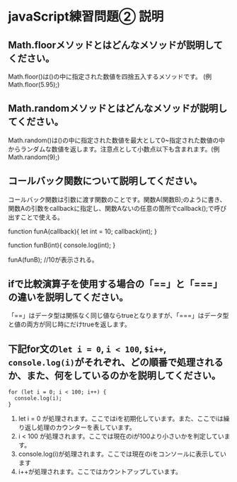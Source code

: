 # javaScript練習問題② 説明

## Math.floorメソッドとはどんなメソッドが説明してください。

Math.floor()は()の中に指定された数値を四捨五入するメソッドです。 (例　Math.floor(5.95);)

## Math.randomメソッドとはどんなメソッドが説明してください。

Math.random()は()の中に指定された数値を最大として0~指定された数値の中からランダムな数値を返します。注意点として小数点以下も含まれます。(例　Math.random(9);)

## コールバック関数について説明してください。

コールバック関数は引数に渡す関数のことです。関数A(関数B);のように書き、関数Aの引数をcallbackに指定し、関数Aないの任意の箇所でcallback();で呼び出すことで使える。

function funA(callback){
  let int = 10;
  callback(int); 
}

function funB(int){
  console.log(int);
}

funA(funB); //10が表示される。

## ifで比較演算子を使用する場合の「==」と「===」の違いを説明してください。

「==」はデータ型は関係なく同じ値ならtrueとなりますが、「===」はデータ型と値の両方が同じ時にだけtrueを返します。

## 下記for文の`let i = 0`, `i < 100`, `$i++`, `console.log(i)`がそれぞれ、どの順番で処理されるか、また、何をしているのかを説明してください。

```
for (let i = 0; i < 100; i++) {
  console.log(i);
}
```

1. let i = 0 が処理されます。ここではiを初期化しています。また、ここでiは繰り返し処理のカウンターを表しています。
2. i < 100 が処理されます。ここでは現在のiが100より小さいかを判定しています。
3. console.log(i)が処理されます。ここでは現在のiをコンソールに表示しています
4. i++が処理されます。ここではカウントアップしています。